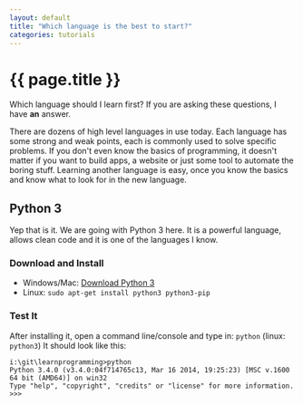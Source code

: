 ```yaml
---
layout: default
title: "Which language is the best to start?"
categories: tutorials
---
```


# {{ page.title }}
Which language should I learn first?
If you are asking these questions, I have **an** answer.

There are dozens of high level languages in use today. Each language has some strong and weak points, each is commonly used to solve specific problems.
If you don't even know the basics of programming, it doesn't matter if you want to build apps, a website or just some tool to automate the boring stuff. Learning another language is easy, once you know the basics and know what to look for in the new language.

## Python 3
Yep that is it. We are going with Python 3 here. It is a powerful language, allows clean code and it is one of the languages I know.

### Download and Install
* Windows/Mac: [Download Python 3](https://www.python.org/downloads/)
* Linux: `sudo apt-get install python3 python3-pip`

### Test It
After installing it, open a command line/console and type in: `python` (linux: `python3`)
It should look like this:

```
i:\git\learnprogramming>python
Python 3.4.0 (v3.4.0:04f714765c13, Mar 16 2014, 19:25:23) [MSC v.1600 64 bit (AMD64)] on win32
Type "help", "copyright", "credits" or "license" for more information.
>>>
```